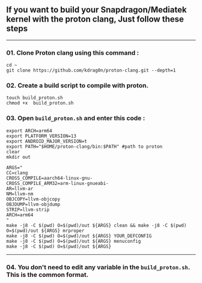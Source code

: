 ## If you want to build your Snapdragon/Mediatek kernel with the proton clang, Just follow these steps
<hr>

### 01. Clone Proton clang using this command :
```
cd ~
git clone https://github.com/kdrag0n/proton-clang.git --depth=1
```

### 02. Create a build script to compile with proton.
```
touch build_proton.sh
chmod +x  build_proton.sh
```
### 03. Open ```build_proton.sh``` and enter this code :
```
export ARCH=arm64
export PLATFORM_VERSION=13
export ANDROID_MAJOR_VERSION=t
export PATH="$HOME/proton-clang/bin:$PATH" #path to proton
clear
mkdir out

ARGS="
CC=clang
CROSS_COMPILE=aarch64-linux-gnu-
CROSS_COMPILE_ARM32=arm-linux-gnueabi-
AR=llvm-ar
NM=llvm-nm
OBJCOPY=llvm-objcopy
OBJDUMP=llvm-objdump
STRIP=llvm-strip
ARCH=arm64
"
make -j8 -C $(pwd) O=$(pwd)/out ${ARGS} clean && make -j8 -C $(pwd) O=$(pwd)/out ${ARGS} mrproper
make -j8 -C $(pwd) O=$(pwd)/out ${ARGS} YOUR_DEFCONFIG
make -j8 -C $(pwd) O=$(pwd)/out ${ARGS} menuconfig
make -j8 -C $(pwd) O=$(pwd)/out ${ARGS}
```
<hr>

### 04. You don't need to edit any variable in the ```build_proton.sh```. This is the common format.